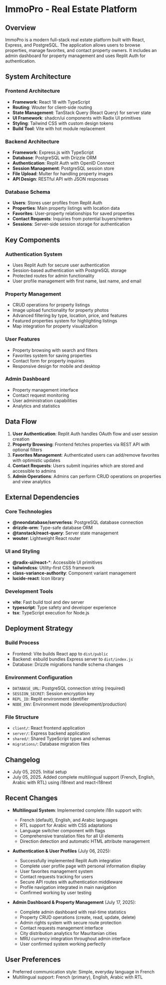 # ImmoPro - Real Estate Platform

## Overview
ImmoPro is a modern full-stack real estate platform built with React, Express, and PostgreSQL. The application allows users to browse properties, manage favorites, and contact property owners. It includes an admin dashboard for property management and uses Replit Auth for authentication.

## System Architecture

### Frontend Architecture
- **Framework**: React 18 with TypeScript
- **Routing**: Wouter for client-side routing
- **State Management**: TanStack Query (React Query) for server state
- **UI Framework**: shadcn/ui components with Radix UI primitives
- **Styling**: Tailwind CSS with custom design tokens
- **Build Tool**: Vite with hot module replacement

### Backend Architecture
- **Framework**: Express.js with TypeScript
- **Database**: PostgreSQL with Drizzle ORM
- **Authentication**: Replit Auth with OpenID Connect
- **Session Management**: PostgreSQL session store
- **File Upload**: Multer for handling property images
- **API Design**: RESTful API with JSON responses

### Database Schema
- **Users**: Stores user profiles from Replit Auth
- **Properties**: Main property listings with location data
- **Favorites**: User-property relationships for saved properties
- **Contact Requests**: Inquiries from potential buyers/renters
- **Sessions**: Server-side session storage for authentication

## Key Components

### Authentication System
- Uses Replit Auth for secure user authentication
- Session-based authentication with PostgreSQL storage
- Protected routes for admin functionality
- User profile management with first name, last name, and email

### Property Management
- CRUD operations for property listings
- Image upload functionality for property photos
- Advanced filtering by type, location, price, and features
- Featured properties system for highlighting listings
- Map integration for property visualization

### User Features
- Property browsing with search and filters
- Favorites system for saving properties
- Contact form for property inquiries
- Responsive design for mobile and desktop

### Admin Dashboard
- Property management interface
- Contact request monitoring
- User administration capabilities
- Analytics and statistics

## Data Flow

1. **User Authentication**: Replit Auth handles OAuth flow and user session creation
2. **Property Browsing**: Frontend fetches properties via REST API with optional filters
3. **Favorites Management**: Authenticated users can add/remove favorites with optimistic updates
4. **Contact Requests**: Users submit inquiries which are stored and accessible to admins
5. **Admin Operations**: Admins can perform CRUD operations on properties and view analytics

## External Dependencies

### Core Technologies
- **@neondatabase/serverless**: PostgreSQL database connection
- **drizzle-orm**: Type-safe database ORM
- **@tanstack/react-query**: Server state management
- **wouter**: Lightweight React router

### UI and Styling
- **@radix-ui/react-***: Accessible UI primitives
- **tailwindcss**: Utility-first CSS framework
- **class-variance-authority**: Component variant management
- **lucide-react**: Icon library

### Development Tools
- **vite**: Fast build tool and dev server
- **typescript**: Type safety and developer experience
- **tsx**: TypeScript execution for Node.js

## Deployment Strategy

### Build Process
- Frontend: Vite builds React app to `dist/public`
- Backend: esbuild bundles Express server to `dist/index.js`
- Database: Drizzle migrations handle schema changes

### Environment Configuration
- `DATABASE_URL`: PostgreSQL connection string (required)
- `SESSION_SECRET`: Session encryption key
- `REPL_ID`: Replit environment identifier
- `NODE_ENV`: Environment mode (development/production)

### File Structure
- `client/`: React frontend application
- `server/`: Express backend application
- `shared/`: Shared TypeScript types and schemas
- `migrations/`: Database migration files

## Changelog
- July 05, 2025. Initial setup
- July 05, 2025. Added complete multilingual support (French, English, Arabic with RTL) using i18next and react-i18next

## Recent Changes
- **Multilingual System**: Implemented complete i18n support with:
  - French (default), English, and Arabic languages
  - RTL support for Arabic with CSS adaptations
  - Language switcher component with flags
  - Comprehensive translation files for all UI elements
  - Direction detection and automatic HTML attribute management

- **Authentication & User Profiles** (July 06, 2025): 
  - Successfully implemented Replit Auth integration
  - Complete user profile page with personal information display
  - User favorites management system
  - Contact requests tracking for users
  - Secure API routes with authentication middleware
  - Profile navigation integrated in main navigation
  - Confirmed working by user testing

- **Admin Dashboard & Property Management** (July 17, 2025):
  - Complete admin dashboard with real-time statistics
  - Property CRUD operations (create, read, update, delete)
  - Admin rights system with secure route protection
  - Contact requests management interface
  - City distribution analytics for Mauritanian cities
  - MRU currency integration throughout admin interface
  - User confirmed system working perfectly

## User Preferences
- Preferred communication style: Simple, everyday language in French
- Multilingual support: French (primary), English, Arabic with RTL
